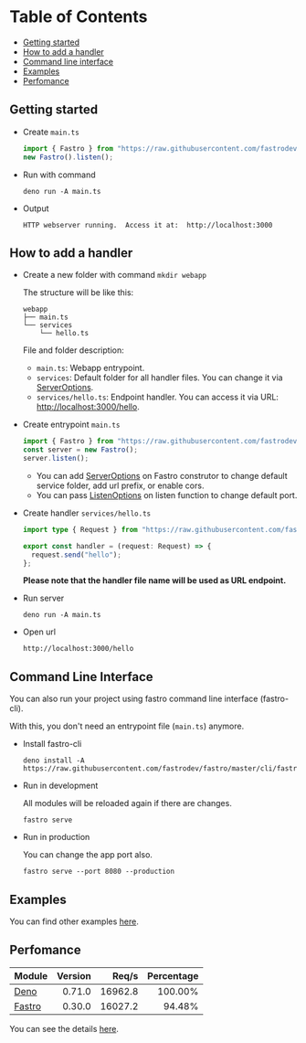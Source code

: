 # Table of Contents
- [Getting started](#getting-started)
- [How to add a handler](#how-to-add-a-handler)
- [Command line interface](#command-line-interface)
- [Examples](#examples)
- [Perfomance](#perfomance)

## Getting started
- Create `main.ts`
    ```ts
    import { Fastro } from "https://raw.githubusercontent.com/fastrodev/fastro/master/mod.ts";
    new Fastro().listen();
    ```
- Run with command
    ```
    deno run -A main.ts
    ```
- Output
    ```
    HTTP webserver running.  Access it at:  http://localhost:3000
    ```


## How to add a handler
- Create a new folder with command `mkdir webapp`

    The structure will be like this:
    ```
    webapp
    ├── main.ts
    └── services
        └── hello.ts
    ```
    
    File and folder description:
    - `main.ts`: Webapp entrypoint.
    - `services`: Default folder for all handler files. You can change it via [ServerOptions](core/types.ts).
    - `services/hello.ts`: Endpoint handler. You can access it via URL: [http://localhost:3000/hello](http://localhost:3000/hello).

- Create entrypoint `main.ts`
    ```ts
    import { Fastro } from "https://raw.githubusercontent.com/fastrodev/fastro/master/mod.ts";
    const server = new Fastro();
    server.listen();
    ```
    - You can add [ServerOptions](core/types.ts) on Fastro construtor to change default service folder, add url prefix, or enable cors.
    - You can pass [ListenOptions](core/types.ts) on listen function to change default port.

- Create handler `services/hello.ts`
    ```ts
    import type { Request } from "https://raw.githubusercontent.com/fastrodev/fastro/master/mod.ts";

    export const handler = (request: Request) => {
      request.send("hello");
    };

    ```

    **Please note that the handler file name will be used as URL endpoint.**

- Run server
    ```
    deno run -A main.ts
    ```
- Open url
    ```
    http://localhost:3000/hello
    ```


## Command Line Interface

You can also run your project using fastro command line interface (fastro-cli). 

With this, you don't need an entrypoint file (`main.ts`) anymore.

- Install fastro-cli
    ```
    deno install -A https://raw.githubusercontent.com/fastrodev/fastro/master/cli/fastro.ts
    ```

- Run in development

    All modules will be reloaded again if there are changes.

    ```
    fastro serve
    ```
- Run in production

    You can change the app port also.

    ```
    fastro serve --port 8080 --production
    ```

## Examples

You can find other examples [here](services/readme.md).

## Perfomance

|Module|Version|Req/s|Percentage|
|--|--:|--:|--:|
|[Deno](benchmarks/deno_app.ts)|0.71.0|16962.8|100.00%|
|[Fastro](benchmarks/fastro_app.ts)|0.30.0|16027.2|94.48%|

You can see the details [here](benchmarks/readme.md).